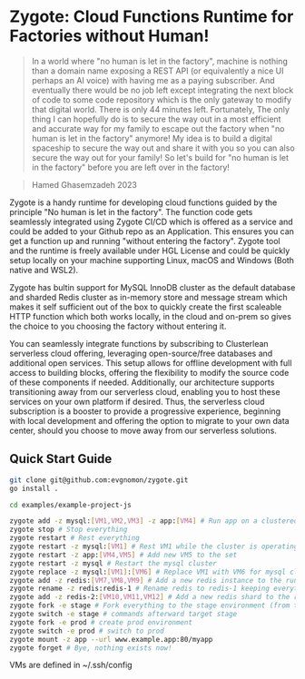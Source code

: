 # Zygote: Cloud Functions Runtime for Factories without Human!

> In a world where "no human is let in the factory", machine is nothing than a domain name exposing a REST API (or equivalently a nice UI perhaps an AI voice) with having me as a paying subscriber. And eventually there would be no job left except integrating the next block of code to some code repository which is the only gateway to modify that digital world. There is only 44 minutes left. Fortunately, The only thing I can hopefully do is to secure the way out in a most efficient and accurate way for my family to escape out the factory when "no human is let in the factory" anymore! My idea is to build a digital spaceship to secure the way out and share it with you so you can also secure the way out for your family! So let's build for "no human is let in the factory" before you are left over in the factory!

> Hamed Ghasemzadeh 2023

Zygote is a handy runtime for developing cloud functions guided by the principle "No human is let in the factory". The function code gets seamlessly integrated using Zygote CI/CD which is offered as a service and could be added to your Github repo as an Application. This ensures you can get a function up and running "without entering the factory". Zygote tool and the runtime is freely available under HGL License and could be quickly setup locally on your machine supporting Linux, macOS and Windows (Both native and WSL2).

Zygote has bultin support for MySQL InnoDB cluster as the default database and sharded Redis cluster as in-memory store and message stream which makes it self sufficient out of the box to quickly create the first scaleable HTTP function which both works locally, in the cloud and on-prem so gives the choice to you choosing the factory without entering it.

You can seamlessly integrate functions by subscribing to Clusterlean serverless cloud offering, leveraging open-source/free databases and additional open services. This setup allows for offline development with full access to building blocks, offering the flexibility to modify the source code of these components if needed. Additionally, our architecture supports transitioning away from our serverless cloud, enabling you to host these services on your own platform if desired. Thus, the serverless cloud subscription is a booster to provide a progressive experience, beginning with local development and offering the option to migrate to your own data center, should you choose to move away from our serverless solutions.

## Quick Start Guide
```bash
git clone git@github.com:evgnomon/zygote.git
go install .

cd examples/example-project-js

zygote add -z mysql:[VM1,VM2,VM3] -z app:[VM4] # Run app on a clustered mysql instance on port 80
zygote stop # Stop everything
zygote restart # Rest everything
zygote restart -z mysql:[VM1] # Rest VM1 while the cluster is operating
zygote restart -z app:[VM4,VM5] # Add new VM5 to the set
zygote restart -z mysql # Restart the mysql cluster
zygote replace -z mysql:[VM1]:[VM6] # Replace VM1 with VM6 for mysql cluster so the cluster will be [VM6,VM2,VM3] afterward
zygote add -z redis:[VM7,VM8,VM9] # Add a new redis instance to the running cluster
zygote rename -z redis:redis-1 # Rename redis to redis-1 keeping everything else
zygote add -z redis-2:[VM10,VM11,VM12] # Add a new redis shard to the running cluster
zygote fork -e stage # Fork everything to the stage environment (from the default env.) VM1-stage, VM2-stage would be machine names.
zygote switch -e stage # commands afterward target stage
zygote fork -e prod # create prod environment
zygote switch -e prod # switch to prod
zygote mount -z app --url www.example.app:80/myapp
zygote forget # Bye, nothing exists now!
```
VMs are defined in ~/.ssh/config
